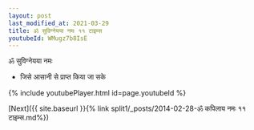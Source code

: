 ```yaml
---
layout: post
last_modified_at: 2021-03-29
title: ॐ सुविग्नेयया नमः ११ टाइम्स
youtubeId: WMugz7b8IsE
---
```

 
 
 ॐ सुविग्नेयया नमः  
 
 -  जिसे आसानी से प्राप्त किया जा सके 
 
  
 
  
 
 
 
 
 
 


{% include youtubePlayer.html id=page.youtubeId %}
 
[Next]({{ site.baseurl }}{% link  split1/_posts/2014-02-28-ॐ कपिलाय नमः ११ टाइम्स.md%})
 
